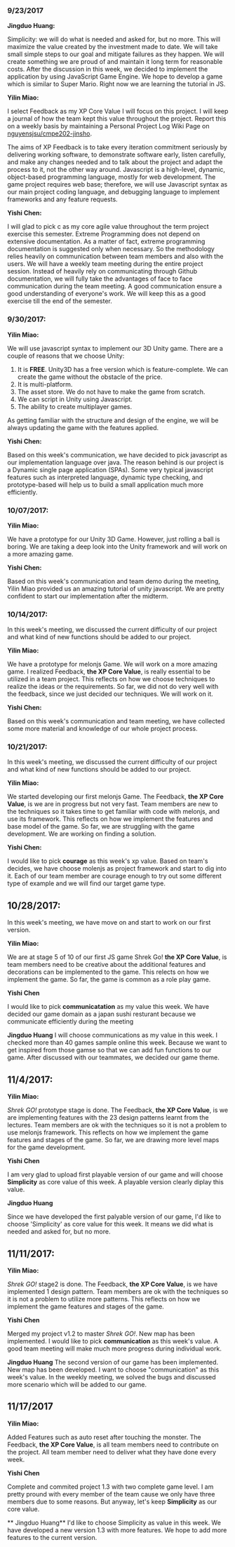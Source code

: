### 9/23/2017
**Jingduo Huang:** 

Simplicity: we will do what is needed and asked for, but no more. This will maximize the value created by the investment made to date. We will take small simple steps to our goal and mitigate failures as they happen. We will create something we are proud of and maintain it long term for reasonable costs. After the discussion in this week, we decided to implement the application by using JavaScript Game Engine. We hope to develop a game which is similar to Super Mario. Right now we are learning the tutorial in JS. 

**Yilin Miao:**

I select Feedback as my XP Core Value I will focus on this project. I will keep a journal of how the team kept this value throughout the project. Report this on a weekly basis by maintaining a Personal Project Log Wiki Page on [ nguyensjsu/cmpe202-jinsho](https://github.com/nguyensjsu/cmpe202-jinsho).

The aims of XP Feedback is to take every iteration commitment seriously by delivering working software, to demonstrate software early, listen carefully, and make any changes needed and to talk about the project and adapt the process to it, not the other way around. Javascript is a high-level, dynamic, object-based programming language, mostly for web development. The game project requires web base; therefore, we will use Javascript syntax as our main project coding language, and debugging language to implement frameworks and any feature requests. 

**Yishi Chen:**

I will glad to pick c as my core agile value throughout the term project exercise this semester. Extreme Programming does not depend on extensive documentation. As a matter of fact, extreme programming documentation is suggested only when necessary. So the methodology relies heavily on communication between team members and also with the users. We will have a weekly team meeting during the entire project session. Instead of heavily rely on communicating through Github documentation, we will fully take the advantages of face to face communication during the team meeting. A good communication ensure a good understanding of everyone's work. We will keep this as a good exercise till the end of the semester.

### 9/30/2017: 
**Yilin Miao:**

We will use javascript syntax to implement our 3D Unity game. There are a couple of reasons that we choose Unity:
1. It is **FREE**. Unity3D has a free version which is feature-complete. We can create the game without the obstacle of the price.
2. It is multi-platform.
3. The asset store. We do not have to make the game from scratch.
4. We can script in Unity using Javascript.
5. The ability to create multiplayer games.

As getting familiar with the structure and design of the engine, we will be always updating the game with the features applied.

**Yishi Chen:**

Based on this week's communication, we have decided to pick javascript as our implementation language over java. The reason behind is our project is a Dynamic single page application (SPAs). Some very typical javascript features such as interpreted language, dynamic type checking, and prototype-based will help us to build a small application much more efficiently. 

### 10/07/2017: 
**Yilin Miao:**

We have a prototype for our Unity 3D Game. However, just rolling a ball is boring. We are taking a deep look into the Unity framework and will work on a more amazing game.

**Yishi Chen:**

Based on this week's communication and team demo during the meeting, Yilin Miao provided us an amazing tutorial of unity javascript. We are pretty confident to start our implementation after the midterm.

### 10/14/2017: 

In this week's meeting, we discussed the current difficulty of our project and what kind of new functions should be added to our project.

**Yilin Miao:**

We have a prototype for melonjs Game. We will work on a more amazing game. I realized Feedback, **the XP Core Value**, is really essential to be utilized in a team project. This reflects on how we choose techniques to realize the ideas or the requirements. So far, we did not do very well with the feedback, since we just decided our techniques. We will work on it.

**Yishi Chen:**

Based on this week's communication and team meeting, we have collected some more material and knowledge of our whole project process.

### 10/21/2017: 

In this week's meeting, we discussed the current difficulty of our project and what kind of new functions should be added to our project. 

**Yilin Miao:**

We started developing our first melonjs Game. The Feedback, **the XP Core Value**, is we are in progress but not very fast. Team members are new to the techniques so it takes time to get familiar with code with melonjs, and use its framework. This reflects on how we implement the features and base model of the game. So far, we are struggling with the game development. We are working on finding a solution.

**Yishi Chen:**

I would like to pick **courage** as this week's xp value. Based on team's decides, we have choose molenjs as project framework and start to dig into it. Each of our team member are courage enough to try out some different type of example and we will find our target game type. 

## 10/28/2017:

In this week's meeting, we have move on and start to work on our first version.

**Yilin Miao:**

We are at stage 5 of 10 of our first JS game Shrek Go! **the XP Core Value**, is team members need to be creative about the additional features and decorations can be implemented to the game. This relects on how we implement the game. So far, the game is common as a role play game.

**Yishi Chen**

I would like to pick **communicatation** as my value this week. We have decided our game domain as a japan sushi resturant because we communicate efficiently during the meeting


**Jingduo Huang**
I will choose communications as my value in this week. I checked more than 40 games sample online this week. Because we want to get inspired from those gamse so that we can add fun functions to our game. After discussed with our teammates, we decided our game theme.

## 11/4/2017:

**Yilin Miao:**

_Shrek GO!_ prototype stage is done. The Feedback, **the XP Core Value**, is we are implementing features with the 23 design patterns learnt from the lectures. Team members are ok with the techniques so it is not a problem to use melonjs framework. This reflects on how we implement the game features and stages of the game. So far, we are drawing more level maps for the game development.

**Yishi Chen**

I am very glad to upload first playable version of our game and will choose **Simplicity** as core value of this week. A playable version clearly diplay this value.

**Jingduo Huang**

Since we have developed the first palyable version of our game, I'd like to choose 'Simplicity' as core value for this week. It means we did what is needed and asked for, but no more. 

## 11/11/2017:

**Yilin Miao:**

_Shrek GO!_ stage2 is done. The Feedback, **the XP Core Value**, is we have implemented 1 design pattern. Team members are ok with the techniques so it is not a problem to utilize more patterns. This reflects on how we implement the game features and stages of the game.

**Yishi Chen**

Merged my project v1.2 to master _Shrek GO!_. New map has been implemented. I would like to pick **communication** as this week's value. A good team meeting will make much more progress during individual work.

**Jingduo Huang**
The second version of our game has been implemented. New map has been developed. I want to choose "communication" as this week's value. In the weekly meeting, we solved the bugs and discussed more scenario which will be added to our game.


## 11/17/2017

**Yilin Miao:**

Added Features such as auto reset after touching the monster. The Feedback, **the XP Core Value**, is all team members need to contribute on the project. All team member need to deliver what they have done every week.

**Yishi Chen**

Complete and commited project 1.3 with two complete game level. I am pretty pround with every member of the team cause we only have three members due to some reasons. But anyway, let's keep **Simplicity** as our core value.


** Jingduo Huang**
I'd like to choose Simplicity as value in this week. We have developed a new version 1.3 with more features. We hope to add more features to the current version.